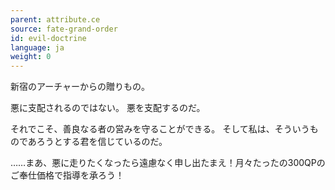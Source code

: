 ```yaml
---
parent: attribute.ce
source: fate-grand-order
id: evil-doctrine
language: ja
weight: 0
---
```


新宿のアーチャーからの贈りもの。

悪に支配されるのではない。
悪を支配するのだ。

それでこそ、善良なる者の営みを守ることができる。
そして私は、そういうものであろうとする君を信じているのだ。

……まあ、悪に走りたくなったら遠慮なく申し出たまえ！月々たったの300QPのご奉仕価格で指導を承ろう！
